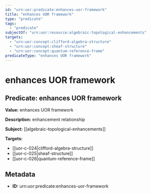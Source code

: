 ```yaml
---
id: "urn:uor:predicate:enhances-uor-framework"
title: "enhances UOR framework"
type: "predicate"
tags:
  - "predicate"
subjectOf: "urn:uor:resource:algebraic-topological-enhancements"
targets:
  - "urn:uor:concept:clifford-algebra-structure"
  - "urn:uor:concept:sheaf-structure"
  - "urn:uor:concept:quantum-reference-frame"
predicateType: "enhances UOR framework"
---
```


# enhances UOR framework

## Predicate: enhances UOR framework

**Value:** enhances UOR framework

**Description:** enhancement relationship

**Subject:** [[algebraic-topological-enhancements]]

**Targets:**

- [[uor-c-024|clifford-algebra-structure]]
- [[uor-c-025|sheaf-structure]]
- [[uor-c-026|quantum-reference-frame]]

## Metadata

- **ID:** urn:uor:predicate:enhances-uor-framework

